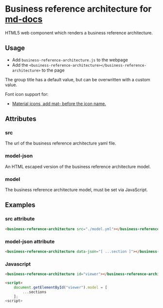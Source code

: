 # Business reference architecture for [md-docs](https://github.com/biz-dev-ops/md-docs-cli)

HTML5 web component which renders a business reference architecture.

## Usage

- Add `business-reference-architecture.js` to the webpage
- Add the `<business-reference-architecture></business-reference-architecture>` to the page

The group title has a default value, but can be overwritten with a custom value.

Font icon support for:

- [Material icons, add mat- before the icon name.](https://fonts.google.com/icons)

## Attributes

### src

The url of the business reference architecture yaml file.

### model-json

An HTML escaped version of the business reference architecture model.

### model

The  business reference architecture model, must be set via JavaScript.

## Examples

### src attribute

```html
<business-reference-architecture src="./model.yml"></business-reference-architecture>
```

### model-json attribute

```html
<business-reference-architecture data-json="[ ...section ]"></business-reference-architecture>
```

### Javascript

```html
<business-reference-architecture id="viewer"></business-reference-architecture>

<script>
    document.getElementById("viewer").model = [
        ...sections
    ];
<script>
```
